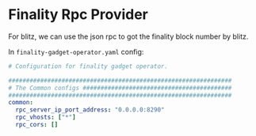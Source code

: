 # Finality Rpc Provider

For blitz, we can use the json rpc to got the finality block number by blitz.

In `finality-gadget-operator.yaml` config:

```yaml
# Configuration for finality gadget operator.

###############################################################
# The Common configs ##########################################
###############################################################
common:
  rpc_server_ip_port_address: "0.0.0.0:8290"
  rpc_vhosts: ["*"]
  rpc_cors: []

```

